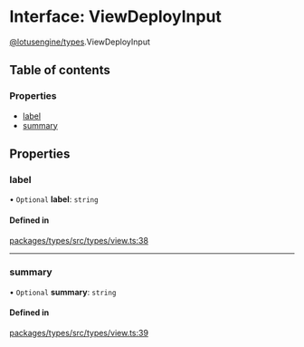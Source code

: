 # Interface: ViewDeployInput

[@lotusengine/types](../wiki/@lotusengine.types).ViewDeployInput

## Table of contents

### Properties

- [label](../wiki/@lotusengine.types.ViewDeployInput#label)
- [summary](../wiki/@lotusengine.types.ViewDeployInput#summary)

## Properties

### label

• `Optional` **label**: `string`

#### Defined in

[packages/types/src/types/view.ts:38](https://github.com/lotusengine/sdk/blob/fdb90a3/packages/types/src/types/view.ts#L38)

___

### summary

• `Optional` **summary**: `string`

#### Defined in

[packages/types/src/types/view.ts:39](https://github.com/lotusengine/sdk/blob/fdb90a3/packages/types/src/types/view.ts#L39)
